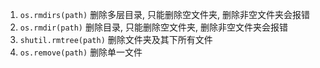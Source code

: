 1. `os.rmdirs(path)` 删除多层目录, 只能删除空文件夹, 删除非空文件夹会报错
2. `os.rmdir(path)` 删除目录, 只能删除空文件夹, 删除非空文件夹会报错
3. `shutil.rmtree(path)` 删除文件夹及其下所有文件
4. `os.remove(path)` 删除单一文件
